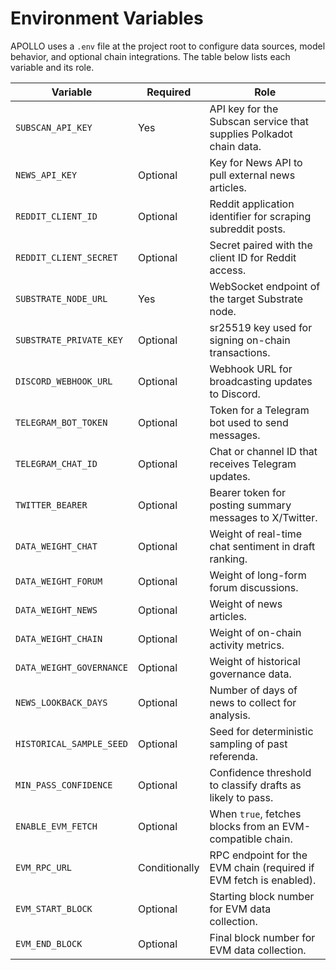 # Environment Variables

APOLLO uses a `.env` file at the project root to configure data sources, model behavior, and optional chain integrations. The table below lists each variable and its role.

| Variable | Required | Role |
|----------|----------|------|
| `SUBSCAN_API_KEY` | Yes | API key for the Subscan service that supplies Polkadot chain data. |
| `NEWS_API_KEY` | Optional | Key for News API to pull external news articles. |
| `REDDIT_CLIENT_ID` | Optional | Reddit application identifier for scraping subreddit posts. |
| `REDDIT_CLIENT_SECRET` | Optional | Secret paired with the client ID for Reddit access. |
| `SUBSTRATE_NODE_URL` | Yes | WebSocket endpoint of the target Substrate node. |
| `SUBSTRATE_PRIVATE_KEY` | Optional | sr25519 key used for signing on-chain transactions. |
| `DISCORD_WEBHOOK_URL` | Optional | Webhook URL for broadcasting updates to Discord. |
| `TELEGRAM_BOT_TOKEN` | Optional | Token for a Telegram bot used to send messages. |
| `TELEGRAM_CHAT_ID` | Optional | Chat or channel ID that receives Telegram updates. |
| `TWITTER_BEARER` | Optional | Bearer token for posting summary messages to X/Twitter. |
| `DATA_WEIGHT_CHAT` | Optional | Weight of real-time chat sentiment in draft ranking. |
| `DATA_WEIGHT_FORUM` | Optional | Weight of long-form forum discussions. |
| `DATA_WEIGHT_NEWS` | Optional | Weight of news articles. |
| `DATA_WEIGHT_CHAIN` | Optional | Weight of on-chain activity metrics. |
| `DATA_WEIGHT_GOVERNANCE` | Optional | Weight of historical governance data. |
| `NEWS_LOOKBACK_DAYS` | Optional | Number of days of news to collect for analysis. |
| `HISTORICAL_SAMPLE_SEED` | Optional | Seed for deterministic sampling of past referenda. |
| `MIN_PASS_CONFIDENCE` | Optional | Confidence threshold to classify drafts as likely to pass. |
| `ENABLE_EVM_FETCH` | Optional | When `true`, fetches blocks from an EVM-compatible chain. |
| `EVM_RPC_URL` | Conditionally | RPC endpoint for the EVM chain (required if EVM fetch is enabled). |
| `EVM_START_BLOCK` | Optional | Starting block number for EVM data collection. |
| `EVM_END_BLOCK` | Optional | Final block number for EVM data collection. |

